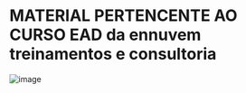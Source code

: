 # MATERIAL PERTENCENTE AO CURSO EAD da ennuvem treinamentos e consultoria #

![image](https://github.com/EAD-Ennuvem-Treinamentos-e-Consultoria/carta_maior/assets/55410946/69a3010b-9e6e-4b7e-8a74-97268da4580b)
